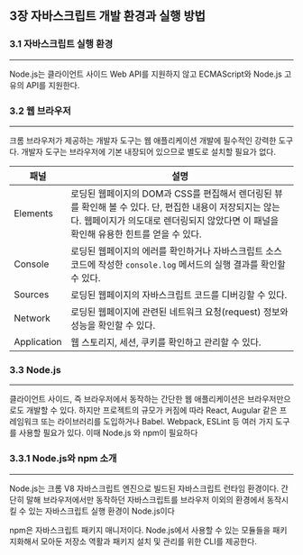 ## 3장 자바스크립트 개발 환경과 실행 방법

### 3.1 자바스크립트 실행 환경

---

Node.js는 클라이언트 사이드 Web API를 지원하지 않고 ECMAScript와 Node.js 고유의 API를 지원한다.

### 3.2 웹 브라우저

---

크롬 브라우저가 제공하는 개발자 도구는 웹 애플리케이션 개발에 필수적인 강력한 도구다. 개발자 도구는 브라우저에 기본 내장되어 있으므로 별도로 설치할 필요가 없다.

| 패널        | 설명                                                                                                                                                                                              |
| ----------- | ------------------------------------------------------------------------------------------------------------------------------------------------------------------------------------------------- |
| Elements    | 로딩된 웹페이지의 DOM과 CSS를 편집해서 렌더링된 뷰를 확인해 볼 수 있다. 단, 편집한 내용이 저장되지는 않는다. 웹페이지가 의도대로 렌더링되지 않았다면 이 패널을 확인해 유용한 힌트를 얻을 수 있다. |
| Console     | 로딩된 웹페이지의 에러를 확인하거나 자바스크립트 소스코드에 작성한 `console.log` 메서드의 실행 결과를 확인할 수 있다.                                                                             |
| Sources     | 로딩된 웹페이지의 자바스크립트 코드를 디버깅할 수 있다.                                                                                                                                           |
| Network     | 로딩된 웹페이지에 관련된 네트워크 요청(request) 정보와 성능을 확인할 수 있다.                                                                                                                     |
| Application | 웹 스토리지, 세션, 쿠키를 확인하고 관리할 수 있다.                                                                                                                                                |

### 3.3 Node.js

---

클라이언트 사이드, 즉 브라우저에서 동작하는 간단한 웹 애플리케이션은 브라우저만으로도 개발할 수 있다. 하지만 프로젝트의 규모가 커짐에 따라 React, Augular 같은 프레임워크 또는 라이브러리를 도입하거나 Babel. Webpack, ESLint 등 여러 가지 도구를 사용할 필요가 있다. 이때 Node.js 와 npm이 필요하다

### 3.3.1 Node.js와 npm 소개

---

Node.js는 크롬 V8 자바스크립트 엔진으로 빌드된 자바스크립트 런타임 환경이다. 간단히 말해 브라우저에서만 동작하던 자바스크립트를 브라우저 이외의 환경에서 동작시킬 수 있는 자바스크립트 실행 환경이 Node.js이다

npm은 자바스크립트 패키지 매니저이다. Node.js에서 사용할 수 있는 모듈들을 패키지화해서 모아둔 저장소 역활과 패키지 설치 및 관리를 위한 CLI를 제공한다.
